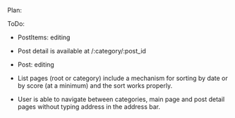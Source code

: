 Plan:

ToDo:
- PostItems:
  editing

- Post detail is available at /:category/:post_id
- Post:
  editing

- List pages (root or category) include a mechanism for sorting by date or by score (at a minimum) and the sort works properly.
- User is able to navigate between categories, main page and post detail pages without typing address in the address bar.

